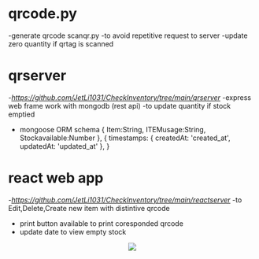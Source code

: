 
# qrcode.py 
-generate qrcode
scanqr.py
-to avoid repetitive request to server 
-update zero quantity if qrtag is scanned  

# qrserver 
-*https://github.com/JetLi1031/CheckInventory/tree/main/qrserver*
-express web frame work with mongodb (rest api)
-to update quantity if stock emptied 
- mongoose ORM schema 
{
    Item:String,
    ITEMusage:String,
    Stockavailable:Number
}, {
    timestamps: { createdAt: 'created_at', updatedAt: 'updated_at' },
  }
  

# react web app 
-*https://github.com/JetLi1031/CheckInventory/tree/main/reactserver*
-to Edit,Delete,Create new item with distintive qrcode
- print button available to print coresponded qrcode
- update date to view empty stock


<p align="center">
  <img 
    src="https://github.com/JetLi1031/CheckInventory/blob/main/output.gif"
  >
</p>
